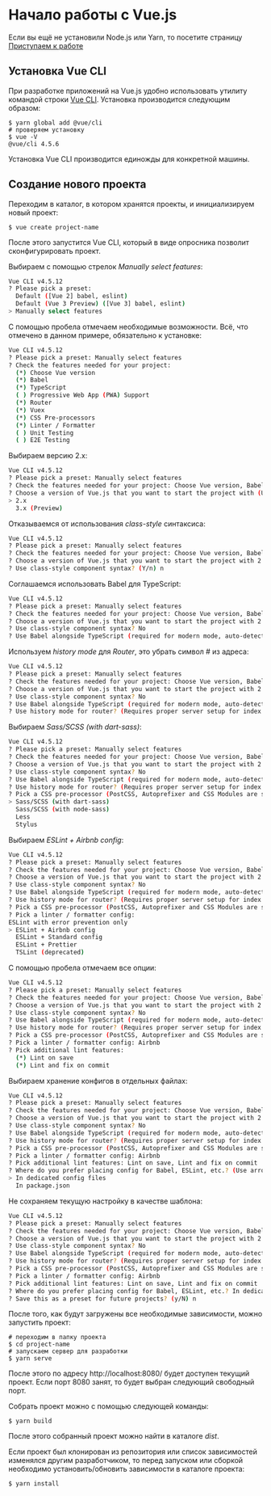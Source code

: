 # Начало работы с Vue.js

Если вы ещё не установили Node.js или Yarn, то посетите страницу [Приступаем к работе](getting-started.md)

## Установка Vue CLI

При разработке приложений на Vue.js удобно использовать утилиту командой строки [Vue CLI](https://cli.vuejs.org/ru/).
Установка производится следующим образом:
```shell
$ yarn global add @vue/cli
# проверяем установку
$ vue -V
@vue/cli 4.5.6
```
Установка Vue CLI производится единожды для конкретной машины.

## Создание нового проекта

Переходим в каталог, в котором хранятся проекты, и инициализируем новый проект:
```shell
$ vue create project-name
```
После этого запустится Vue CLI, который в виде опросника позволит сконфигурировать проект.

Выбираем с помощью стрелок *Manually select features*:
```sh
Vue CLI v4.5.12
? Please pick a preset:
  Default ([Vue 2] babel, eslint)
  Default (Vue 3 Preview) ([Vue 3] babel, eslint)
> Manually select features
```
С помощью пробела отмечаем необходимые возможности. Всё, что отмечено в данном примере, обязательно к установке:
```sh
Vue CLI v4.5.12
? Please pick a preset: Manually select features
? Check the features needed for your project:
  (*) Choose Vue version
  (*) Babel
  (*) TypeScript
  ( ) Progressive Web App (PWA) Support
  (*) Router
  (*) Vuex
  (*) CSS Pre-processors
  (*) Linter / Formatter
  ( ) Unit Testing
  ( ) E2E Testing
```
Выбираем версию 2.x:
```sh
Vue CLI v4.5.12
? Please pick a preset: Manually select features
? Check the features needed for your project: Choose Vue version, Babel, TS, Router, Vuex, CSS Pre-processors, Linter
? Choose a version of Vue.js that you want to start the project with (Use arrow keys)
> 2.x
  3.x (Preview)
```
Отказываемся от использования *class-style* синтаксиса:
```sh
Vue CLI v4.5.12
? Please pick a preset: Manually select features
? Check the features needed for your project: Choose Vue version, Babel, TS, Router, Vuex, CSS Pre-processors, Linter
? Choose a version of Vue.js that you want to start the project with 2.x
? Use class-style component syntax? (Y/n) n
```
Cоглашаемся использовать Babel для TypeScript:
```sh
Vue CLI v4.5.12
? Please pick a preset: Manually select features
? Check the features needed for your project: Choose Vue version, Babel, TS, Router, Vuex, CSS Pre-processors, Linter
? Choose a version of Vue.js that you want to start the project with 2.x
? Use class-style component syntax? No
? Use Babel alongside TypeScript (required for modern mode, auto-detected polyfills, transpiling JSX)? (Y/n) y
```
Используем *history mode* для *Router*, это убрать символ # из адреса:
```sh
Vue CLI v4.5.12
? Please pick a preset: Manually select features
? Check the features needed for your project: Choose Vue version, Babel, TS, Router, Vuex, CSS Pre-processors, Linter
? Choose a version of Vue.js that you want to start the project with 2.x
? Use class-style component syntax? No
? Use Babel alongside TypeScript (required for modern mode, auto-detected polyfills, transpiling JSX)? Yes
? Use history mode for router? (Requires proper server setup for index fallback in production) (Y/n) y
```
Выбираем *Sass/SCSS (with dart-sass)*:
```sh
Vue CLI v4.5.12
? Please pick a preset: Manually select features
? Check the features needed for your project: Choose Vue version, Babel, TS, Router, Vuex, CSS Pre-processors, Linter
? Choose a version of Vue.js that you want to start the project with 2.x
? Use class-style component syntax? No
? Use Babel alongside TypeScript (required for modern mode, auto-detected polyfills, transpiling JSX)? Yes
? Use history mode for router? (Requires proper server setup for index fallback in production) Yes
? Pick a CSS pre-processor (PostCSS, Autoprefixer and CSS Modules are supported by default): (Use arrow keys)
> Sass/SCSS (with dart-sass)
  Sass/SCSS (with node-sass)
  Less
  Stylus
```
Выбираем *ESLint + Airbnb config*:
```sh
Vue CLI v4.5.12
? Please pick a preset: Manually select features
? Check the features needed for your project: Choose Vue version, Babel, TS, Router, Vuex, CSS Pre-processors, Linter
? Choose a version of Vue.js that you want to start the project with 2.x
? Use class-style component syntax? No
? Use Babel alongside TypeScript (required for modern mode, auto-detected polyfills, transpiling JSX)? Yes
? Use history mode for router? (Requires proper server setup for index fallback in production) Yes
? Pick a CSS pre-processor (PostCSS, Autoprefixer and CSS Modules are supported by default): Sass/SCSS (with dart-sass)
? Pick a linter / formatter config:
ESLint with error prevention only
> ESLint + Airbnb config
  ESLint + Standard config
  ESLint + Prettier
  TSLint (deprecated)
```
С помощью пробела отмечаем все опции:
```sh
Vue CLI v4.5.12
? Please pick a preset: Manually select features
? Check the features needed for your project: Choose Vue version, Babel, TS, Router, Vuex, CSS Pre-processors, Linter
? Choose a version of Vue.js that you want to start the project with 2.x
? Use class-style component syntax? No
? Use Babel alongside TypeScript (required for modern mode, auto-detected polyfills, transpiling JSX)? Yes
? Use history mode for router? (Requires proper server setup for index fallback in production) Yes
? Pick a CSS pre-processor (PostCSS, Autoprefixer and CSS Modules are supported by default): Sass/SCSS (with dart-sass)
? Pick a linter / formatter config: Airbnb
? Pick additional lint features:
  (*) Lint on save
  (*) Lint and fix on commit
```
Выбираем хранение конфигов в отдельных файлах:
```sh
Vue CLI v4.5.12
? Please pick a preset: Manually select features
? Check the features needed for your project: Choose Vue version, Babel, TS, Router, Vuex, CSS Pre-processors, Linter
? Choose a version of Vue.js that you want to start the project with 2.x
? Use class-style component syntax? No
? Use Babel alongside TypeScript (required for modern mode, auto-detected polyfills, transpiling JSX)? Yes
? Use history mode for router? (Requires proper server setup for index fallback in production) Yes
? Pick a CSS pre-processor (PostCSS, Autoprefixer and CSS Modules are supported by default): Sass/SCSS (with dart-sass)
? Pick a linter / formatter config: Airbnb
? Pick additional lint features: Lint on save, Lint and fix on commit
? Where do you prefer placing config for Babel, ESLint, etc.? (Use arrow keys)
> In dedicated config files
  In package.json
```
Не сохраняем текущую настройку в качестве шаблона:
```sh
Vue CLI v4.5.12
? Please pick a preset: Manually select features
? Check the features needed for your project: Choose Vue version, Babel, TS, Router, Vuex, CSS Pre-processors, Linter
? Choose a version of Vue.js that you want to start the project with 2.x
? Use class-style component syntax? No
? Use Babel alongside TypeScript (required for modern mode, auto-detected polyfills, transpiling JSX)? Yes
? Use history mode for router? (Requires proper server setup for index fallback in production) Yes
? Pick a CSS pre-processor (PostCSS, Autoprefixer and CSS Modules are supported by default): Sass/SCSS (with dart-sass)
? Pick a linter / formatter config: Airbnb
? Pick additional lint features: Lint on save, Lint and fix on commit
? Where do you prefer placing config for Babel, ESLint, etc.? In dedicated config files
? Save this as a preset for future projects? (y/N) n
```
После того, как будут загружены все необходимые зависимости, можно запустить проект:
```shell
# переходим в папку проекта
$ cd project-name
# запускаем сервер для разработки
$ yarn serve
```
После этого по адресу http://localhost:8080/ будет доступен текущий проект. 
Если порт 8080 занят, то будет выбран следующий свободный порт.

Собрать проект можно с помощью следующей команды:
```shell
$ yarn build
```
После этого собранный проект можно найти в каталоге *dist*.

Если проект был клонирован из репозитория или список зависимостей изменялся другим разработчиком, 
то перед запуском или сборкой необходимо установить/обновить зависимости в каталоге проекта:
```shell
$ yarn install
```

